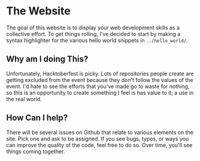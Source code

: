 # The Website

The goal of this website is to display your web development skills as a collective effort. To get things rolling, I've decided to start by making a syntax highlighter for the various hello world snippets in `../hello_world/`.

## Why am I doing This?

Unfortunately, Hacktoberfest is picky. Lots of repositories people create are getting excluded from the event because they don't follow the values of the event. I'd hate to see the efforts that you've made go to waste for nothing, so this is an opportunity to create something I feel is has value to it; a use in the real world.

## How Can I help?

There will be several issues on Github that relate to various elements on the site. Pick one and ask to be assigned. If you see bugs, typos, or ways you can improve the quality of the code, feel free to do so. Over time, you'll see things coming together.

